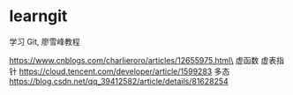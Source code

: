 # learngit
学习 Git, 廖雪峰教程



https://www.cnblogs.com/charlieroro/articles/12655975.html\
虚函数 虚表指针 
https://cloud.tencent.com/developer/article/1599283
多态 
https://blog.csdn.net/qq_39412582/article/details/81628254

